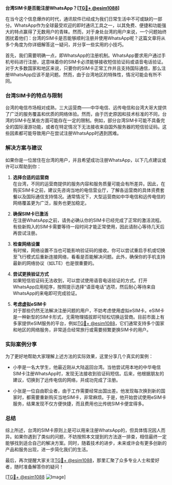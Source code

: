 **台湾SIM卡是否能注册WhatsApp？[[TG💪+ @esim1088](https://t.me/s/esim1088)]**

在当今这个信息爆炸的时代，通讯软件已经成为我们日常生活中不可或缺的一部分。WhatsApp作为全球最受欢迎的即时通讯工具之一，以其免费、便捷和功能强大的特点赢得了无数用户的青睐。然而，对于身处台湾的用户来说，一个问题始终困扰着他们：台湾的SIM卡是否能够顺利注册并使用WhatsApp呢？这篇文章将从多个角度为你详细解答这一疑问，并分享一些实用的小技巧。

首先，我们需要明确一点，即WhatsApp的注册机制。WhatsApp要求用户通过手机号码进行注册，这意味着你的SIM卡必须能够接收短信验证码或语音电话验证。对于大多数国家和地区来说，只要你的SIM卡正常工作并且支持国际通信，那么注册WhatsApp应该不是问题。然而，由于台湾地区的特殊性，情况可能会有所不同。

### 台湾SIM卡的特点与限制

台湾的电信市场相对成熟，三大运营商——中华电信、远传电信和台湾大哥大提供了广泛的服务覆盖和优质的网络体验。然而，由于历史原因和技术标准的不同，台湾的SIM卡在某些方面可能存在一定的限制。例如，部分台湾SIM卡可能不具备完全的国际漫游功能，或者在特定情况下无法接收来自国外服务器的短信验证码。这些因素都可能导致用户在尝试注册WhatsApp时遇到困难。

### 解决方案与建议

如果你是一位居住在台湾的用户，并且希望成功注册WhatsApp，以下几点建议或许可以帮助到你：

1. **选择合适的运营商**  
   在台湾，不同的运营商提供的服务内容和服务质量可能会有所差异。因此，在购买SIM卡之前，建议先咨询当地的电信营业厅，了解各运营商的具体资费套餐以及国际通信支持情况。通常情况下，大型运营商如中华电信和远传电信的网络覆盖更为广泛，服务也更加稳定。

2. **确保SIM卡已激活**  
   在注册WhatsApp之前，请务必确认你的SIM卡已经完成了正常的激活流程。有些新购入的SIM卡需要等待一段时间才能正常使用，因此请耐心等待几天后再尝试注册。

3. **检查网络设置**  
   有时候，网络设置不当也可能影响验证码的接收。你可以尝试重启手机或切换至飞行模式后重新连接网络，看看是否能解决问题。此外，确保你的手机支持最新的网络协议（如LTE）也是很重要的。

4. **尝试更换验证方式**  
   如果短信验证码无法收到，可以尝试使用语音电话验证的方式。打开WhatsApp应用程序，按照提示选择“语音电话”选项，然后耐心等待来自WhatsApp的来电即可完成验证。

5. **考虑虚拟eSIM卡**  
   对于那些仍然无法解决注册问题的用户，不妨考虑使用虚拟eSIM卡。eSIM卡是一种新型的SIM卡形式，无需物理插拔即可轻松切换运营商。目前市面上有多家提供eSIM服务的平台，例如[TG💪+ @esim1088](https://t.me/s/esim1088)，它们通常支持多个国家和地区的网络服务，非常适合经常旅行或需要频繁更换SIM卡的用户。

### 实际案例分享

为了更好地帮助大家理解上述方法的实际效果，这里分享几个真实的案例：

- 小李是一名大学生，他最近刚从大陆返回台湾。当他尝试用本地的中华电信SIM卡注册WhatsApp时，发现无法接收到验证码短信。后来，他根据朋友的建议，切换到了远传电信的网络，并成功完成了注册。
  
- 小张是一位自由职业者，由于工作需要经常出国出差。他发现每次换到新的国家时，都需要重新购买当地SIM卡，非常麻烦。于是，他开始尝试使用eSIM卡服务，结果发现不仅方便快捷，而且费用也比传统SIM卡便宜得多。

### 总结

综上所述，台湾的SIM卡原则上是可以用来注册WhatsApp的，但具体情况因人而异。如果你遇到了类似的问题，不妨按照本文提到的方法逐一排查，相信最终一定能够找到适合自己的解决方案。同时，随着技术的进步，未来或许会有更多创新的产品和服务出现，进一步简化我们的生活。

最后，再次提醒大家关注[TG💪+ @esim1088](https://t.me/s/esim1088)，那里汇聚了众多专业人士和爱好者，随时准备解答你的疑问！  

[[TG💪+ @esim1088](https://t.me/s/esim1088) ![Image](https://i.postimg.cc/4NQfJmqS/Snipaste-2025-05-13-00-14-12.png)]